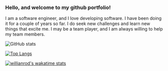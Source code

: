 ### Hello, and welcome to my github portfolio!

I am a software engineer, and I love developing software. I have been doing it for a couple of years so far. I do seek new challenges and learn new things that excite me. I may be a team player, and I am always willing to help my team members.

![GitHub stats](https://github-readme-stats.vercel.app/api?username=abzh423&show_icons=false&theme=dark)

[![Top Langs](https://github-readme-stats.vercel.app/api/top-langs/?username=abzh423&layout=compact&theme=dark)](https://github.com/anuraghazra/github-readme-stats)

[![willianrod's wakatime stats](https://github-readme-stats.vercel.app/api/wakatime?username=abzh423&theme=dark)](https://github.com/anuraghazra/github-readme-stats)
